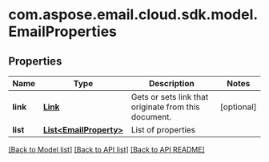 
# com.aspose.email.cloud.sdk.model.EmailProperties

## Properties
Name | Type | Description | Notes
------------ | ------------- | ------------- | -------------
**link** | [**Link**](Link.md) | Gets or sets link that originate from this document.              |  [optional]
**list** | [**List&lt;EmailProperty&gt;**](EmailProperty.md) | List of properties              | 


[[Back to Model list]](README.md#documentation-for-models) [[Back to API list]](README.md#documentation-for-api-endpoints) [[Back to API README]](README.md)

